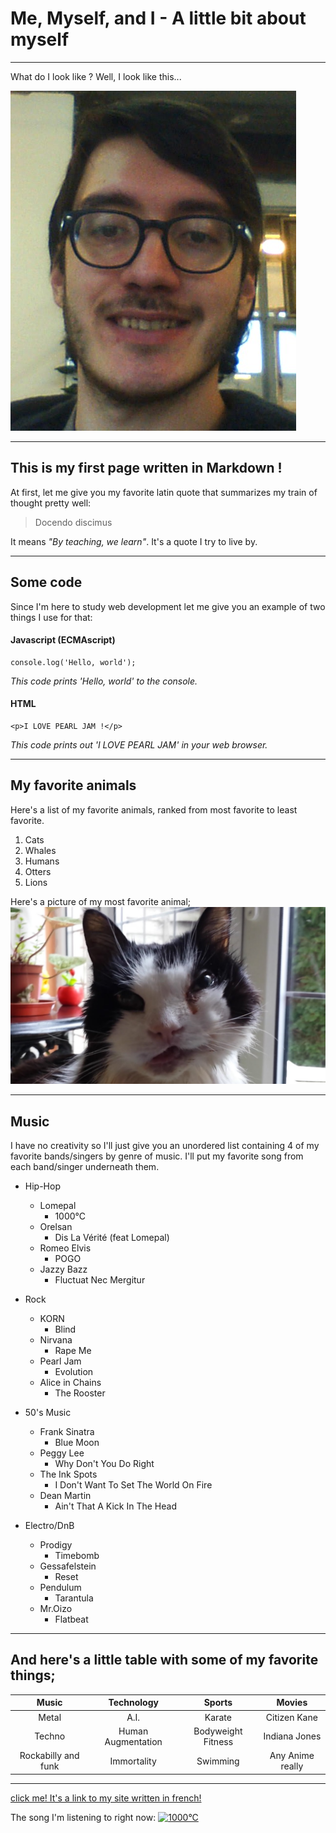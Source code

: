 # Me, Myself, and I - A little bit about myself
---
What do I look like ? Well, I look like this...

![Me](b.png)

___
## This is my first page written in Markdown !

At first, let me give you my favorite latin quote that summarizes my train of thought pretty well:
>Docendo discimus

It means *"By teaching, we learn"*. It's a quote I try to live by.
***
## Some code
Since I'm here to study web development let me give you an example of two things I use for that:

#### Javascript (ECMAscript)

    console.log('Hello, world');

*This code prints 'Hello, world' to the console.*

#### HTML

    <p>I LOVE PEARL JAM !</p>

*This code prints out 'I LOVE PEARL JAM' in your web browser.*

---
## My favorite animals
Here's a list of my favorite animals, ranked from most favorite to least favorite.

1. Cats
1. Whales
1. Humans
1. Otters
1. Lions

Here's a picture of my most favorite animal;
![cat pic](a.jpg)

---
## Music

I have no creativity so I'll just give you an unordered list containing 4 of my favorite bands/singers by genre of music. I'll put my favorite song from each band/singer underneath them.

- Hip-Hop
  - Lomepal
    - 1000°C
  - Orelsan
    - Dis La Vérité (feat Lomepal)
  - Romeo Elvis
    - POGO
  - Jazzy Bazz
    - Fluctuat Nec Mergitur


- Rock
  - KORN
    - Blind
  - Nirvana
    - Rape Me
  - Pearl Jam
    - Evolution
  - Alice in Chains
    - The Rooster


- 50's Music
  - Frank Sinatra
    - Blue Moon
  - Peggy Lee
    - Why Don't You Do Right
  - The Ink Spots
    - I Don't Want To Set The World On Fire
  - Dean Martin
    - Ain't That A Kick In The Head


- Electro/DnB
  - Prodigy
    - Timebomb
  - Gessafelstein
    - Reset
  - Pendulum
    - Tarantula
  - Mr.Oizo
    - Flatbeat
---
## **And here's a little table with some of my favorite things;**

|Music|Technology|Sports|Movies|
|:---:|:---:|:---:|:---:|
|Metal|A.I.|Karate|Citizen Kane|
|Techno|Human Augmentation|Bodyweight Fitness|Indiana Jones|
|Rockabilly and funk|Immortality|Swimming|Any Anime really||
---
[click me! It's a link to my site written in french!](http://welovebecode.000webhostapp.com/)

The song I'm listening to right now:
[![1000°C](http://img.youtube.com/vi/iXp9xuNi0mU/0.jpg)](http://www.youtube.com/watch?v=iXp9xuNi0mU)
